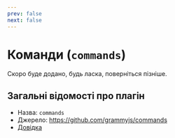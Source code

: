 ```yaml
---
prev: false
next: false
---
```


# Команди (`commands`)

Скоро буде додано, будь ласка, поверніться пізніше.

## Загальні відомості про плагін

- Назва: `commands`
- Джерело: <https://github.com/grammyjs/commands>
- [Довідка](/ref/commands/)
